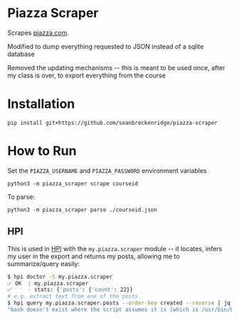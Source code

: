 # Piazza Scraper

Scrapes [piazza.com](http://piazza.com).

Modified to dump everything requested to JSON instead of a sqlite database

Removed the updating mechanisms -- this is meant to be used once, after my class is over, to export everything from the course

# Installation

```
pip install git+https://github.com/seanbreckenridge/piazza-scraper
```

# How to Run

Set the `PIAZZA_USERNAME` and `PIAZZA_PASSWORD` environment variables

```
python3 -m piazza_scraper scrape courseid
```

To parse:

```
python3 -m piazza_scraper parse ./courseid.json
```

## HPI

This is used in [HPI](https://github.com/seanbreckenridge/HPI) with the `my.piazza.scraper` module -- it locates, infers my user in the export and returns my posts, allowing me to summarize/query easily:

```bash
$ hpi doctor -S my.piazza.scraper
✅ OK  : my.piazza.scraper
✅     - stats: {'posts': {'count': 22}}
# e.g. extract text from one of the posts
$ hpi query my.piazza.scraper.posts --order-key created --reverse | jq '.[6].text'
"bash doesn't exist where the script assumes it is [which is /usr/bin/bash most linux systems]. You need to run the grading script on the server or change the shebang value at the top"
```
